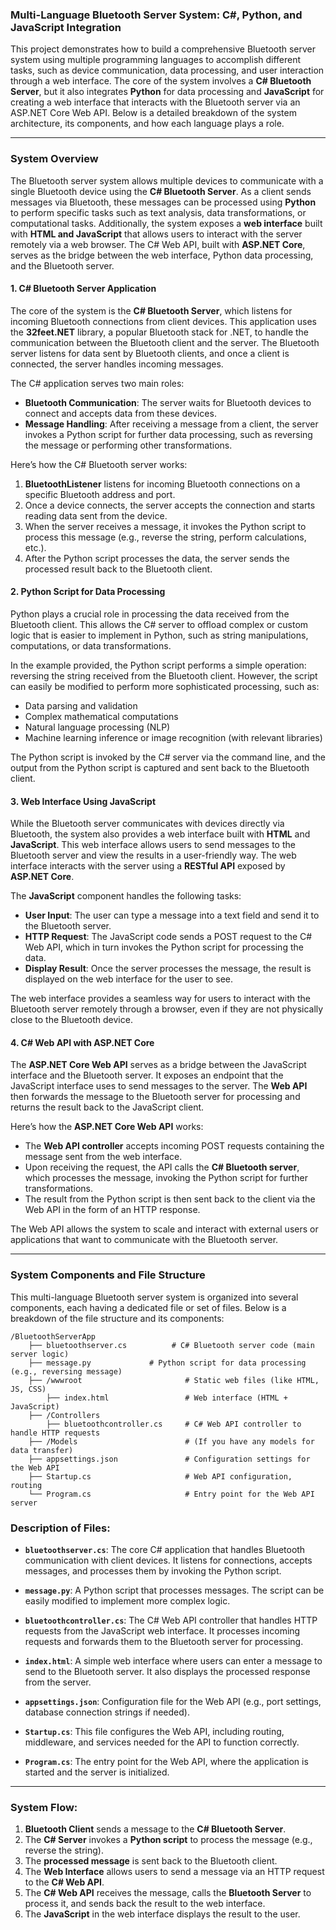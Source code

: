 ### Multi-Language Bluetooth Server System: C#, Python, and JavaScript Integration

This project demonstrates how to build a comprehensive Bluetooth server system using multiple programming languages to accomplish different tasks, such as device communication, data processing, and user interaction through a web interface. The core of the system involves a **C# Bluetooth Server**, but it also integrates **Python** for data processing and **JavaScript** for creating a web interface that interacts with the Bluetooth server via an ASP.NET Core Web API. Below is a detailed breakdown of the system architecture, its components, and how each language plays a role.

---

### System Overview

The Bluetooth server system allows multiple devices to communicate with a single Bluetooth device using the **C# Bluetooth Server**. As a client sends messages via Bluetooth, these messages can be processed using **Python** to perform specific tasks such as text analysis, data transformations, or computational tasks. Additionally, the system exposes a **web interface** built with **HTML and JavaScript** that allows users to interact with the server remotely via a web browser. The C# Web API, built with **ASP.NET Core**, serves as the bridge between the web interface, Python data processing, and the Bluetooth server.

#### 1. **C# Bluetooth Server Application**

The core of the system is the **C# Bluetooth Server**, which listens for incoming Bluetooth connections from client devices. This application uses the **32feet.NET** library, a popular Bluetooth stack for .NET, to handle the communication between the Bluetooth client and the server. The Bluetooth server listens for data sent by Bluetooth clients, and once a client is connected, the server handles incoming messages.

The C# application serves two main roles:
- **Bluetooth Communication**: The server waits for Bluetooth devices to connect and accepts data from these devices.
- **Message Handling**: After receiving a message from a client, the server invokes a Python script for further data processing, such as reversing the message or performing other transformations.

Here’s how the C# Bluetooth server works:
1. **BluetoothListener** listens for incoming Bluetooth connections on a specific Bluetooth address and port.
2. Once a device connects, the server accepts the connection and starts reading data sent from the device.
3. When the server receives a message, it invokes the Python script to process this message (e.g., reverse the string, perform calculations, etc.).
4. After the Python script processes the data, the server sends the processed result back to the Bluetooth client.

#### 2. **Python Script for Data Processing**

Python plays a crucial role in processing the data received from the Bluetooth client. This allows the C# server to offload complex or custom logic that is easier to implement in Python, such as string manipulations, computations, or data transformations. 

In the example provided, the Python script performs a simple operation: reversing the string received from the Bluetooth client. However, the script can easily be modified to perform more sophisticated processing, such as:
- Data parsing and validation
- Complex mathematical computations
- Natural language processing (NLP)
- Machine learning inference or image recognition (with relevant libraries)

The Python script is invoked by the C# server via the command line, and the output from the Python script is captured and sent back to the Bluetooth client.

#### 3. **Web Interface Using JavaScript**

While the Bluetooth server communicates with devices directly via Bluetooth, the system also provides a web interface built with **HTML** and **JavaScript**. This web interface allows users to send messages to the Bluetooth server and view the results in a user-friendly way. The web interface interacts with the server using a **RESTful API** exposed by **ASP.NET Core**.

The **JavaScript** component handles the following tasks:
- **User Input**: The user can type a message into a text field and send it to the Bluetooth server.
- **HTTP Request**: The JavaScript code sends a POST request to the C# Web API, which in turn invokes the Python script for processing the data.
- **Display Result**: Once the server processes the message, the result is displayed on the web interface for the user to see.

The web interface provides a seamless way for users to interact with the Bluetooth server remotely through a browser, even if they are not physically close to the Bluetooth device.

#### 4. **C# Web API with ASP.NET Core**

The **ASP.NET Core Web API** serves as a bridge between the JavaScript interface and the Bluetooth server. It exposes an endpoint that the JavaScript interface uses to send messages to the server. The **Web API** then forwards the message to the Bluetooth server for processing and returns the result back to the JavaScript client.

Here’s how the **ASP.NET Core Web API** works:
- The **Web API controller** accepts incoming POST requests containing the message sent from the web interface.
- Upon receiving the request, the API calls the **C# Bluetooth server**, which processes the message, invoking the Python script for further transformations.
- The result from the Python script is then sent back to the client via the Web API in the form of an HTTP response.

The Web API allows the system to scale and interact with external users or applications that want to communicate with the Bluetooth server.

---

### System Components and File Structure

This multi-language Bluetooth server system is organized into several components, each having a dedicated file or set of files. Below is a breakdown of the file structure and its components:

```
/BluetoothServerApp
    ├── bluetoothserver.cs          # C# Bluetooth server code (main server logic)
    ├── message.py             # Python script for data processing (e.g., reversing message)
    ├── /wwwroot                       # Static web files (like HTML, JS, CSS)
        ├── index.html                 # Web interface (HTML + JavaScript)
    ├── /Controllers
        ├── bluetoothcontroller.cs     # C# Web API controller to handle HTTP requests
    ├── /Models                        # (If you have any models for data transfer)
    ├── appsettings.json               # Configuration settings for the Web API
    ├── Startup.cs                     # Web API configuration, routing
    └── Program.cs                     # Entry point for the Web API server
```

### Description of Files:
- **`bluetoothserver.cs`**: The core C# application that handles Bluetooth communication with client devices. It listens for connections, accepts messages, and processes them by invoking the Python script.
  
- **`message.py`**: A Python script that processes messages. The script can be easily modified to implement more complex logic.

- **`bluetoothcontroller.cs`**: The C# Web API controller that handles HTTP requests from the JavaScript web interface. It processes incoming requests and forwards them to the Bluetooth server for processing.

- **`index.html`**: A simple web interface where users can enter a message to send to the Bluetooth server. It also displays the processed response from the server.

- **`appsettings.json`**: Configuration file for the Web API (e.g., port settings, database connection strings if needed).

- **`Startup.cs`**: This file configures the Web API, including routing, middleware, and services needed for the API to function correctly.

- **`Program.cs`**: The entry point for the Web API, where the application is started and the server is initialized.

---

### System Flow:

1. **Bluetooth Client** sends a message to the **C# Bluetooth Server**.
2. The **C# Server** invokes a **Python script** to process the message (e.g., reverse the string).
3. The **processed message** is sent back to the Bluetooth client.
4. The **Web Interface** allows users to send a message via an HTTP request to the **C# Web API**.
5. The **C# Web API** receives the message, calls the **Bluetooth Server** to process it, and sends back the result to the web interface.
6. The **JavaScript** in the web interface displays the result to the user.

